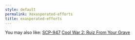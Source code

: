 ```yaml
---
style: default
permalink: Xexasperated-efforts
title: exasperated-efforts
---
```

You may also like:
[SCP-947](http://scp-wiki.net/scp-947)
[Cool War 2: Ruiz From Your Grave](http://scp-wiki.net/cool-war-2-hub)